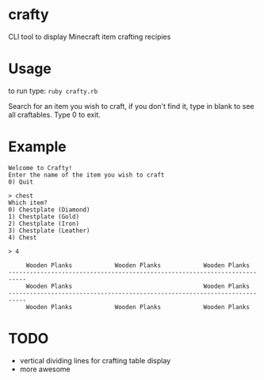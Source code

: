 crafty
======

CLI tool to display Minecraft item crafting recipies

Usage
=====

to run type: `ruby crafty.rb`

Search for an item you wish to craft, if you don't find it, type in blank to see all craftables. 
Type 0 to exit.

Example
=======

    Welcome to Crafty!
    Enter the name of the item you wish to craft
    0) Quit
    
    > chest
    Which item?
    0) Chestplate (Diamond)
    1) Chestplate (Gold)
    2) Chestplate (Iron)
    3) Chestplate (Leather)
    4) Chest
    
    > 4
    
         Wooden Planks            Wooden Planks            Wooden Planks
    ---------------------------------------------------------------------------
         Wooden Planks                                     Wooden Planks
    ---------------------------------------------------------------------------
         Wooden Planks            Wooden Planks            Wooden Planks
         
TODO
====
  
  * vertical dividing lines for crafting table display
  * more awesome
